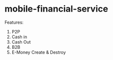 # mobile-financial-service

Features:
1. P2P
2. Cash in
3. Cash Out
4. B2B
5. E-Money Create & Destroy